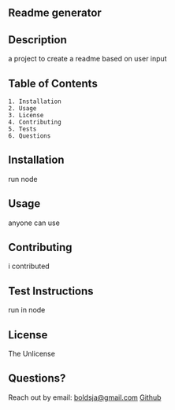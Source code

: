 
## Readme generator



## Description
a project to create a readme based on user input

## Table of Contents
    1. Installation
    2. Usage
    3. License
    4. Contributing
    5. Tests
    6. Questions


## Installation
run node

## Usage
anyone can use

## Contributing
i contributed

## Test Instructions
run in node

## License
The Unlicense

## Questions?
Reach out by email: boldsja@gmail.com
[Github](https://github.com/boldsja/) 
